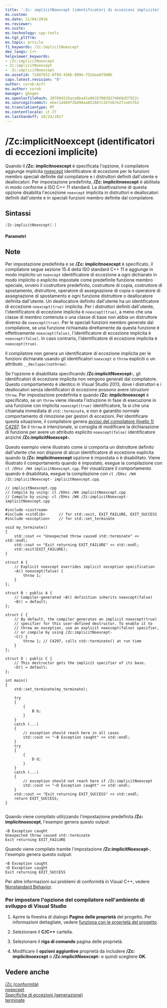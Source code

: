 ```yaml
---
title: '-Zc: implicitNoexcept (identificatori di eccezioni implicite) | Documenti Microsoft'
ms.custom: 
ms.date: 11/04/2016
ms.reviewer: 
ms.suite: 
ms.technology: cpp-tools
ms.tgt_pltfrm: 
ms.topic: article
f1_keywords: /Zc:implicitNoexcept
dev_langs: C++
helpviewer_keywords:
- /Zc:implicitNoexcept
- Zc:implicitNoexcept
- -Zc:implicitNoexcept
ms.assetid: 71807652-6f9d-436b-899e-f52daa6f500b
caps.latest.revision: "8"
author: corob-msft
ms.author: corob
manager: ghogen
ms.openlocfilehash: 20789d226ace8ba41a9635f0039274b68d37922c
ms.sourcegitcommit: ebec1d449f2bd98aa851667c2bfeb7e27ce657b2
ms.translationtype: MT
ms.contentlocale: it-IT
ms.lasthandoff: 10/24/2017
---
```

# <a name="zcimplicitnoexcept-implicit-exception-specifiers"></a>/Zc:implicitNoexcept (identificatori di eccezioni implicite)
Quando il **/Zc: implicitnoexcept** è specificata l'opzione, il compilatore aggiunge implicita [noexcept](../../cpp/noexcept-cpp.md) identificatore di eccezione per le funzioni membro speciali definite dal compilatore e i distruttori definiti dall'utente e deallocatori. Per impostazione predefinita, **/Zc: implicitnoexcept** è abilitata in modo conforme a ISO C++ 11 standard. La disattivazione di questa opzione disabilita l'eccezione `noexcept` implicita in distruttori e deallocatori definiti dall'utente e in speciali funzioni membro definite dal compilatore.  
  
## <a name="syntax"></a>Sintassi  
  
```cpp  
/Zc:implicitNoexcept[-]  
```  
  
#### <a name="parameters"></a>Parametri  
  
## <a name="remarks"></a>Note  
 Per impostazione predefinita e se **/Zc: implicitnoexcept** è specificato, il compilatore segue sezione 15.4 della ISO standard C++ 11 e aggiunge in modo implicito un `noexcept` identificatore di eccezione a ogni dichiarato in modo implicito o esplicito impostate come predefinite funzione membro speciale, ovvero il costruttore predefinito, costruttore di copia, costruttore di spostamento, distruttore, operatore di assegnazione di copia o operatore di assegnazione di spostamento e ogni funzione distruttore o deallocatore definita dall'utente. Un deallocatore definito dall'utente ha un identificatore di eccezione `noexcept(true)` implicita. Per i distruttori definiti dall'utente, l'identificatore di eccezione implicita è `noexcept(true)`, a meno che una classe di membro contenuta o una classe di base non abbia un distruttore diverso da `noexcept(true)`. Per le speciali funzioni membro generate dal compilatore, se una funzione richiamata direttamente da questa funzione è effettivamente `noexcept(false)`, l'identificatore di eccezione implicita è `noexcept(false)`. In caso contrario, l'identificatore di eccezione implicita è `noexcept(true)`.  
  
 Il compilatore non genera un identificatore di eccezione implicita per le funzioni dichiarate usando gli identificatori `noexcept` o `throw` espliciti o un attributo `__declspec(nothrow)`.  
  
 Se l'opzione è disabilitata specificando **/Zc:implicitNoexcept-**, gli identificatori di eccezione implicita non vengono generati dal compilatore. Questo comportamento è identico in Visual Studio 2013, dove i distruttori e i deallocatori senza identificatori di eccezione possono avere istruzioni `throw`. Per impostazione predefinita e quando **/Zc: implicitnoexcept** è specificato, se un `throw` viene rilevata l'istruzione in fase di esecuzione in una funzione con implicita `noexcept(true)` identificatore, fa sì che una chiamata immediata di `std::terminate`, e non è garantito normale comportamento di rimozione per gestori di eccezioni. Per identificare questa situazione, il compilatore genera [avviso del compilatore (livello 1) C4297](../../error-messages/compiler-warnings/compiler-warning-level-1-c4297.md). Se il `throw` è intenzionale, si consiglia di modificare la dichiarazione di funzione per avere un attributo esplicito `noexcept(false)` identificatore anziché **/Zc:implicitNoexcept-**.  
  
 Questo esempio viene illustrato come si comporta un distruttore definito dall'utente che non dispone di alcun identificatore di eccezione esplicita quando la **/Zc: implicitnoexcept** opzione è impostata o è disabilitato. Viene illustrato il comportamento quando è impostato, esegue la compilazione con `cl /EHsc /W4 implicitNoexcept.cpp`. Per visualizzare il comportamento quando è disabilitata, esegue la compilazione con `cl /EHsc /W4 /Zc:implicitNoexcept- implicitNoexcept.cpp`.  
  
```  
// implicitNoexcept.cpp  
// Compile by using: cl /EHsc /W4 implicitNoexcept.cpp  
// Compile by using: cl /EHsc /W4 /Zc:implicitNoexcept- implicitNoexcept.cpp  
  
#include <iostream>  
#include <cstdlib>      // for std::exit, EXIT_FAILURE, EXIT_SUCCESS  
#include <exception>    // for std::set_terminate  
  
void my_terminate()  
{  
    std::cout << "Unexpected throw caused std::terminate" << std::endl;  
    std::cout << "Exit returning EXIT_FAILURE" << std::endl;  
    std::exit(EXIT_FAILURE);  
}  
  
struct A {  
    // Explicit noexcept overrides implicit exception specification  
    ~A() noexcept(false) {  
        throw 1;  
    }  
};  
  
struct B : public A {  
    // Compiler-generated ~B() definition inherits noexcept(false)  
    ~B() = default;  
};  
  
struct C {  
    // By default, the compiler generates an implicit noexcept(true)  
    // specifier for this user-defined destructor. To enable it to  
    // throw an exception, use an explicit noexcept(false) specifier,  
    // or compile by using /Zc:implicitNoexcept-  
    ~C() {    
        throw 1; // C4297, calls std::terminate() at run time  
    }  
};  
  
struct D : public C {  
    // This destructor gets the implicit specifier of its base.  
    ~D() = default;  
};  
  
int main()  
{  
    std::set_terminate(my_terminate);  
  
    try  
    {  
        {  
            B b;   
        }  
    }  
    catch (...)  
    {  
        // exception should reach here in all cases  
        std::cout << "~B Exception caught" << std::endl;  
    }  
    try  
    {  
        {  
            D d;  
        }  
    }  
    catch (...)  
    {  
        // exception should not reach here if /Zc:implicitNoexcept  
        std::cout << "~D Exception caught" << std::endl;  
    }  
    std::cout << "Exit returning EXIT_SUCCESS" << std::endl;  
    return EXIT_SUCCESS;  
}  
  
```  
  
 Quando viene compilato utilizzando l'impostazione predefinita **/Zc: implicitnoexcept**, l'esempio genera questo output:  
  
```Output  
~B Exception caught  
Unexpected throw caused std::terminate  
Exit returning EXIT_FAILURE  
```  
  
 Quando viene compilato tramite l'impostazione **/Zc:implicitNoexcept-**, l'esempio genera questo output:  
  
```Output  
~B Exception caught  
~D Exception caught  
Exit returning EXIT_SUCCESS  
```  
  
 Per altre informazioni sui problemi di conformità in Visual C++, vedere [Nonstandard Behavior](../../cpp/nonstandard-behavior.md).  
  
### <a name="to-set-this-compiler-option-in-the-visual-studio-development-environment"></a>Per impostare l'opzione del compilatore nell'ambiente di sviluppo di Visual Studio  
  
1.  Aprire la finestra di dialogo **Pagine delle proprietà** del progetto. Per informazioni dettagliate, vedere [funziona con le proprietà del progetto](../../ide/working-with-project-properties.md).  
  
2.  Selezionare il **C/C++** cartella.  
  
3.  Selezionare il **riga di comando** pagina delle proprietà.  
  
4.  Modificare il **opzioni aggiuntive** proprietà da includere **/Zc: implicitnoexcept** o **/Zc:implicitNoexcept-** e quindi scegliere **OK**.  
  
## <a name="see-also"></a>Vedere anche  
 [/Zc (conformità)](../../build/reference/zc-conformance.md)   
 [noexcept](../../cpp/noexcept-cpp.md)   
 [Specifiche di eccezioni (generazione)](../../cpp/exception-specifications-throw-cpp.md)   
 [terminate](../../standard-library/exception-functions.md#terminate)